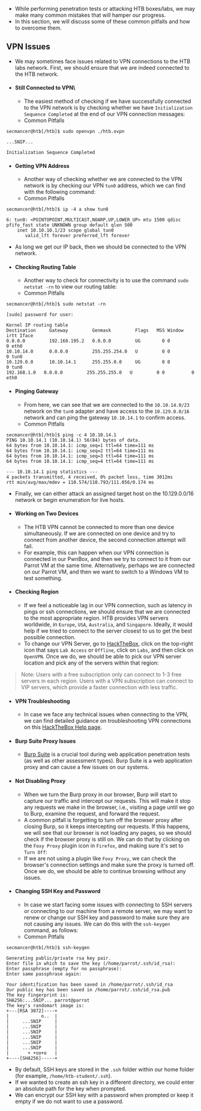 - While performing penetration tests or attacking HTB boxes/labs, we may make many common mistakes that will hamper our progress.
- In this section, we will discuss some of these common pitfalls and how to overcome them.

## VPN Issues
- We may sometimes face issues related to VPN connections to the HTB labs network. First, we should ensure that we are indeed connected to the HTB network.
- #### Still Connected to VPN\
	- The easiest method of checking if we have successfully connected to the VPN network is by checking whether we have `Initialization Sequence Completed` at the end of our VPN connection messages:
	- Common Pitfalls
```shell-session
secmancer@htb[/htb]$ sudo openvpn ./htb.ovpn

...SNIP...

Initialization Sequence Completed
```
- #### Getting VPN Address
	- Another way of checking whether we are connected to the VPN network is by checking our VPN `tun0` address, which we can find with the following command:
	- Common Pitfalls
```shell-session
secmancer@htb[/htb]$ ip -4 a show tun0

6: tun0: <POINTOPOINT,MULTICAST,NOARP,UP,LOWER_UP> mtu 1500 qdisc pfifo_fast state UNKNOWN group default qlen 500
    inet 10.10.10.1/23 scope global tun0
       valid_lft forever preferred_lft forever
```

- As long we get our IP back, then we should be connected to the VPN network.
- #### Checking Routing Table
	- Another way to check for connectivity is to use the command `sudo netstat -rn` to view our routing table:
	- Common Pitfalls
```shell-session
secmancer@htb[/htb]$ sudo netstat -rn

[sudo] password for user: 

Kernel IP routing table
Destination     Gateway         Genmask         Flags   MSS Window  irtt Iface
0.0.0.0         192.168.195.2   0.0.0.0         UG        0 0          0 eth0
10.10.14.0      0.0.0.0         255.255.254.0   U         0 0          0 tun0
10.129.0.0      10.10.14.1      255.255.0.0     UG        0 0          0 tun0
192.168.1.0   0.0.0.0         255.255.255.0   U         0 0          0 eth0
```
- #### Pinging Gateway
	- From here, we can see that we are connected to the `10.10.14.0/23` network on the `tun0` adapter and have access to the `10.129.0.0/16` network and can ping the gateway `10.10.14.1` to confirm access.
	- Common Pitfalls
```shell-session
secmancer@htb[/htb]$ ping -c 4 10.10.14.1
PING 10.10.14.1 (10.10.14.1) 56(84) bytes of data.
64 bytes from 10.10.14.1: icmp_seq=1 ttl=64 time=111 ms
64 bytes from 10.10.14.1: icmp_seq=2 ttl=64 time=111 ms
64 bytes from 10.10.14.1: icmp_seq=3 ttl=64 time=111 ms
64 bytes from 10.10.14.1: icmp_seq=4 ttl=64 time=111 ms

--- 10.10.14.1 ping statistics ---
4 packets transmitted, 4 received, 0% packet loss, time 3012ms
rtt min/avg/max/mdev = 110.574/110.793/111.056/0.174 ms
```
- Finally, we can either attack an assigned target host on the 10.129.0.0/16 network or begin enumeration for live hosts.
- #### Working on Two Devices
	- The HTB VPN cannot be connected to more than one device simultaneously. If we are connected on one device and try to connect from another device, the second connection attempt will fail.
	-  For example, this can happen when our VPN connection is connected in our PwnBox, and then we try to connect to it from our Parrot VM at the same time. Alternatively, perhaps we are connected on our Parrot VM, and then we want to switch to a Windows VM to test something.
- #### Checking Region
	- If we feel a noticeable lag in our VPN connection, such as latency in pings or ssh connections, we should ensure that we are connected to the most appropriate region. HTB provides VPN servers worldwide, in `Europe`, `USA`, `Australia`, and `Singapore`. Ideally, it would help if we tried to connect to the server closest to us to get the best possible connection.
	- To change our VPN Server, go to [HackTheBox](https://app.hackthebox.eu/home), click on the top-right icon that says `Lab Access` or `Offline`, click on `Labs`, and then click on `OpenVPN`. Once we do, we should be able to pick our VPN server location and pick any of the servers within that region:

> Note: Users with a free subscription only can connect to 1-3 free servers in each region. Users with a VPN subscription can connect to VIP servers, which provide a faster connection with less traffic.

- #### VPN Troubleshooting
	- In case we face any technical issues when connecting to the VPN, we can find detailed guidance on troubleshooting VPN connections on this [HackTheBox Help page](https://help.hackthebox.eu/troubleshooting/v2-vpn-connection-troubleshooting).
- #### Burp Suite Proxy Issues
	- [Burp Suite](https://portswigger.net/burp/communitydownload) is a crucial tool during web application penetration tests (as well as other assessment types). Burp Suite is a web application proxy and can cause a few issues on our systems.
- #### Not Disabling Proxy
	- When we turn the Burp proxy in our browser, Burp will start to capture our traffic and intercept our requests. This will make it stop any requests we make in the browser, i.e., visiting a page until we go to Burp, examine the request, and forward the request.
	- A common pitfall is forgetting to turn off the browser proxy after closing Burp, so it keeps intercepting our requests. If this happens, we will see that our browser is not loading any pages, so we should check if the browser proxy is still on. We can do that by clicking on the `Foxy Proxy` plugin icon in `Firefox`, and making sure it's set to `Turn Off`:
	- If we are not using a plugin like `Foxy Proxy`, we can check the browser's connection settings and make sure the proxy is turned off. Once we do, we should be able to continue browsing without any issues.
- #### Changing SSH Key and Password
	- In case we start facing some issues with connecting to SSH servers or connecting to our machine from a remote server, we may want to renew or change our SSH key and password to make sure they are not causing any issues. We can do this with the `ssh-keygen` command, as follows:
	- Common Pitfalls
```shell-session
secmancer@htb[/htb]$ ssh-keygen

Generating public/private rsa key pair.
Enter file in which to save the key (/home/parrot/.ssh/id_rsa): 
Enter passphrase (empty for no passphrase):
Enter same passphrase again:

Your identification has been saved in /home/parrot/.ssh/id_rsa
Our public key has been saved in /home/parrot/.ssh/id_rsa.pub
The key fingerprint is:
SHA256:...SNIP... parrot@parrot
The key's randomart image is:
+---[RSA 3072]----+
|            o..  |
|     ...SNIP     |
|     ...SNIP     |
|     ...SNIP     |
|     ...SNIP     |
|     ...SNIP     |
|     ...SNIP     |
|       + +oo+o   |
+----[SHA256]-----+
```

- By default, SSH keys are stored in the `.ssh` folder within our home folder (for example, `/home/htb-student/.ssh`). 
- If we wanted to create an ssh key in a different directory, we could enter an absolute path for the key when prompted. 
- We can encrypt our SSH key with a password when prompted or keep it empty if we do not want to use a password.